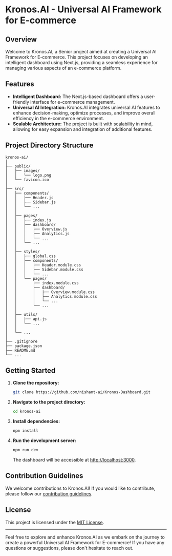 # Kronos.AI - Universal AI Framework for E-commerce

## Overview

Welcome to Kronos.AI, a Senior project aimed at creating a Universal AI Framework for E-commerce. This project focuses on developing an intelligent dashboard using Next.js, providing a seamless experience for managing various aspects of an e-commerce platform.

## Features

- **Intelligent Dashboard:** The Next.js-based dashboard offers a user-friendly interface for e-commerce management.
- **Universal AI Integration:** Kronos.AI integrates universal AI features to enhance decision-making, optimize processes, and improve overall efficiency in the e-commerce environment.
- **Scalable Architecture:** The project is built with scalability in mind, allowing for easy expansion and integration of additional features.

## Project Directory Structure

```
kronos-ai/
│
├── public/
│   ├── images/
│   │   └── logo.png
│   └── favicon.ico
│
├── src/
│   ├── components/
│   │   ├── Header.js
│   │   ├── Sidebar.js
│   │   └── ...
│   │
│   ├── pages/
│   │   ├── index.js
│   │   ├── dashboard/
│   │   │   ├── Overview.js
│   │   │   ├── Analytics.js
│   │   │   └── ...
│   │   └── ...
│   │
│   ├── styles/
│   │   ├── global.css
│   │   ├── components/
│   │   │   ├── Header.module.css
│   │   │   ├── Sidebar.module.css
│   │   │   └── ...
│   │   └── pages/
│   │       ├── index.module.css
│   │       ├── dashboard/
│   │       │   ├── Overview.module.css
│   │       │   ├── Analytics.module.css
│   │       │   └── ...
│   │       └── ...
│   │
│   ├── utils/
│   │   ├── api.js
│   │   └── ...
│   │
│   └── ...
│
├── .gitignore
├── package.json
├── README.md
└── ...
```

## Getting Started

1. **Clone the repository:**

   ```bash
   git clone https://github.com/nishant-ai/Kronos-Dashboard.git
   ```

2. **Navigate to the project directory:**

   ```bash
   cd kronos-ai
   ```

3. **Install dependencies:**

   ```bash
   npm install
   ```

4. **Run the development server:**

   ```bash
   npm run dev
   ```

   The dashboard will be accessible at [http://localhost:3000](http://localhost:3000).

## Contribution Guidelines

We welcome contributions to Kronos.AI! If you would like to contribute, please follow our [contribution guidelines](CONTRIBUTING.md).

## License

This project is licensed under the [MIT License](LICENSE).

---

Feel free to explore and enhance Kronos.AI as we embark on the journey to create a powerful Universal AI Framework for E-commerce! If you have any questions or suggestions, please don't hesitate to reach out.
